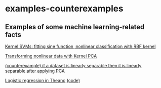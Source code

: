 # examples-counterexamples

## Examples of some machine learning-related facts
[Kernel SVMs: fitting sine function, nonlinear classification with RBF kernel](
https://github.com/lambdaofgod/examples-counterexamples/blob/master/notebooks/Kernel%20SVMs.ipynb)

[Transforming nonlinear data with Kernel PCA](
https://github.com/lambdaofgod/examples-counterexamples/blob/master/notebooks/Kernel%20PCA.ipynb)

[(counterexample) if a dataset is linearly separable then it is linearly separable after applying PCA](https://github.com/lambdaofgod/examples-counterexamples/blob/master/notebooks/Separable%20data%20PCA%20nonseparable.ipynb)

[Logistic regression in Theano](https://github.com/lambdaofgod/examples-counterexamples/blob/master/notebooks/Theano/Logistic%20Regression%20with%20Theano.ipynb) [(code)](https://github.com/lambdaofgod/examples-counterexamples/blob/master/notebooks/Theano/logistic_regression.py)
